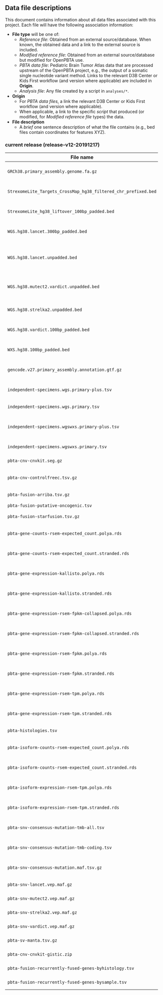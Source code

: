 ## Data file descriptions

This document contains information about all data files associated with this project. Each file will have the following association information:

+ **File type** will be one of:
	+ *Reference file*: Obtained from an external source/database. When known, the obtained data and a link to the external source is included.
	+ *Modified reference file*: Obtained from an external source/database but modified for OpenPBTA use. 
	+ *PBTA data file*: Pediatric Brain Tumor Atlas data that are processed upstream of the OpenPBTA project, e.g., the output of a somatic single nucleotide variant method. Links to the relevant D3B Center or Kids First workflow (and version where applicable) are included in **Origin**.
	+ *Analysis file*: Any file created by a script in `analyses/*`. 
+ **Origin**
	+ For _PBTA data files_, a link the relevant D3B Center or Kids First workflow (and version where applicable).
	+ When applicable, a link to the specific *script* that produced (or modified, for *Modified reference file* types) the data.
+ **File description**
	+ A *brief* one sentence description of what the file contains (e.g., bed files contain coordinates for features XYZ).



### current release (release-v12-20191217)

| **File name** |  **File Type** | **Origin** | **File Description** |
|---------------|----------------|------------------------|-----------------------|
|`GRCh38.primary_assembly.genome.fa.gz` | Reference Genome file | GENCODE v27 | hg38 primary assembly genome sequence FASTA file
|`StrexomeLite_Targets_CrossMap_hg38_filtered_chr_prefixed.bed` | Target/Baits File | [SNV and INDEL calling](https://github.com/AlexsLemonade/OpenPBTA-manuscript/blob/master/content/03.methods.md#snv-and-indel-calling) | hg38 targeted DNA panel bait capture regions provided by the kit manufacturer
|`StrexomeLite_hg38_liftover_100bp_padded.bed`| Reference Target/Baits File | [SNV and INDEL calling](https://github.com/AlexsLemonade/OpenPBTA-manuscript/blob/master/content/03.methods.md#snv-and-indel-calling) | hg38 targeted panel regions used for all variant callers, each region padded by 100 bp
|`WGS.hg38.lancet.300bp_padded.bed` | Reference Target/Baits File | [SNV and INDEL calling](https://github.com/AlexsLemonade/OpenPBTA-manuscript/blob/master/content/03.methods.md#snv-and-indel-calling) | WGS.hg38.lancet.unpadded.bed file with each region padded by 300 bp
|`WGS.hg38.lancet.unpadded.bed` | Reference Regions File | [SNV and INDEL calling](https://github.com/AlexsLemonade/OpenPBTA-manuscript/blob/master/content/03.methods.md#snv-and-indel-calling) |  hg38 WGS regions created using UTR, exome, and start/stop codon features of the GENCODE 31 reference, augmented with PASS variant calls from Strelka2 and Mutect2
|`WGS.hg38.mutect2.vardict.unpadded.bed` | Reference Regions File  | [SNV and INDEL calling](https://github.com/AlexsLemonade/OpenPBTA-manuscript/blob/master/content/03.methods.md#snv-and-indel-calling) |  hg38 BROAD Institute interval calling list (restricted to Chr1-22,X,Y,M and non-N regions) used for Mutect2 and VarDict variant callers
|`WGS.hg38.strelka2.unpadded.bed` | Reference Regions File | [SNV and INDEL calling](https://github.com/AlexsLemonade/OpenPBTA-manuscript/blob/master/content/03.methods.md#snv-and-indel-calling) | hg38 BROAD Institute interval calling list (restricted to Chr1-22,X,Y,M) used for Strelka2 variant caller
|`WGS.hg38.vardict.100bp_padded.bed` | Reference Regions File | [SNV and INDEL calling](https://github.com/AlexsLemonade/OpenPBTA-manuscript/blob/master/content/03.methods.md#snv-and-indel-calling) | `WGS.hg38.mutect2.vardict.unpadded.bed` with each region padded by 100 bp used for VarDict variant caller
|`WXS.hg38.100bp_padded.bed` | Reference Target/Baits File | [SNV and INDEL calling](https://github.com/AlexsLemonade/OpenPBTA-manuscript/blob/master/content/03.methods.md#snv-and-indel-calling) | hg38 WXS regions provided by the kit manufacturer used for all variant callers with each region padded by 100 bp
|`gencode.v27.primary_assembly.annotation.gtf.gz` | Reference file | GENCODE v27 | hg38 gene annotation on primary assembly (reference chromosomes and scaffolds)
|`independent-specimens.wgs.primary-plus.tsv` | Analysis file |[`analyses/independent-samples`](https://github.com/AlexsLemonade/OpenPBTA-analysis/tree/master/analyses/independent-samples)| Independent specimens list for WGS sample, primary + non-primary when no primary sample is available
|`independent-specimens.wgs.primary.tsv` | Analysis file | [`analyses/independent-samples`](https://github.com/AlexsLemonade/OpenPBTA-analysis/tree/master/analyses/independent-samples) | Independent specimens list for WGS samples, primary only
|`independent-specimens.wgswxs.primary-plus.tsv` | Analysis file | [`analyses/independent-samples`](https://github.com/AlexsLemonade/OpenPBTA-analysis/tree/master/analyses/independent-samples) | Independent specimens list for WGS and WXS samples, primary + non-primary when no primary sample is available
|`independent-specimens.wgswxs.primary.tsv` | Analysis file | [`analyses/independent-samples`](https://github.com/AlexsLemonade/OpenPBTA-analysis/tree/master/analyses/independent-samples) | Independent specimens list for WGS and WXS samples, primary only
|`pbta-cnv-cnvkit.seg.gz` | PBTA data file | [Copy number variant calling](https://github.com/AlexsLemonade/OpenPBTA-manuscript/blob/master/content/03.methods.md#somatic-copy-number-variant-calling); [Workflow](https://github.com/d3b-center/publication_workflows/blob/master/openPBTA/kfdrc_combined_somatic_wgs_cnv_wf.cwl) | Somatic Copy Number Variant - CNVkit [SEG file](https://cnvkit.readthedocs.io/en/stable/fileformats.html#seg)
|`pbta-cnv-controlfreec.tsv.gz` | PBTA data file | [Copy number variant calling](https://github.com/AlexsLemonade/OpenPBTA-manuscript/blob/master/content/03.methods.md#somatic-copy-number-variant-calling); [Workflow](https://github.com/d3b-center/publication_workflows/blob/master/openPBTA/kfdrc_combined_somatic_wgs_cnv_wf.cwl) | Somatic Copy Number Variant - TSV file that is a merge of [ControlFreeC `*_CNVs` files](http://boevalab.inf.ethz.ch/FREEC/tutorial.html#OUTPUT)
|`pbta-fusion-arriba.tsv.gz` | PBTA data file | [Gene fusion detection](https://github.com/AlexsLemonade/OpenPBTA-manuscript/blob/master/content/03.methods.md#gene-fusion-detection); [Workflow](https://github.com/kids-first/kf-rnaseq-workflow/blob/master/workflow/kfdrc_RNAseq_workflow.cwl) | Fusion - [Arriba TSV](https://github.com/AlexsLemonade/OpenPBTA-analysis/blob/master/doc/format/arriba-tsv-header.md), annotated with FusionAnnotator
|`pbta-fusion-putative-oncogenic.tsv` | Analysis file | [`analyses/fusion_filtering`](https://github.com/AlexsLemonade/OpenPBTA-analysis/tree/master/analyses/fusion_filtering) | Filtered and prioritized fusions 
|`pbta-fusion-starfusion.tsv.gz` | PBTA data file | [Gene fusion detection](https://github.com/AlexsLemonade/OpenPBTA-manuscript/blob/master/content/03.methods.md#gene-fusion-detection); [Workflow](https://github.com/kids-first/kf-rnaseq-workflow/blob/master/workflow/kfdrc_RNAseq_workflow.cwl) | Fusion - [STARFusion TSV](https://github.com/AlexsLemonade/OpenPBTA-analysis/blob/master/doc/format/starfusion-tsv-header.md)
|`pbta-gene-counts-rsem-expected_count.polya.rds` | PBTA data file | [Gene expression abundance estimation](https://github.com/AlexsLemonade/OpenPBTA-manuscript/blob/master/content/03.methods.md#gene-expression-abundance-estimation); [Workflow](https://github.com/kids-first/kf-rnaseq-workflow/blob/master/workflow/kfdrc_RNAseq_workflow.cwl) | Gene expression - RSEM expected counts for poly-A samples (gene-level)
|`pbta-gene-counts-rsem-expected_count.stranded.rds` | PBTA data file | [Gene expression abundance estimation](https://github.com/AlexsLemonade/OpenPBTA-manuscript/blob/master/content/03.methods.md#gene-expression-abundance-estimation); [Workflow](https://github.com/kids-first/kf-rnaseq-workflow/blob/master/workflow/kfdrc_RNAseq_workflow.cwl)  | Gene expression - RSEM  expected counts for stranded samples (gene-level)
|`pbta-gene-expression-kallisto.polya.rds` | PBTA data file | [Gene expression abundance estimation](https://github.com/AlexsLemonade/OpenPBTA-manuscript/blob/master/content/03.methods.md#gene-expression-abundance-estimation); [Workflow](https://github.com/kids-first/kf-rnaseq-workflow/blob/master/workflow/kfdrc_RNAseq_workflow.cwl) | Gene expression - kallisto TPM for poly-A samples (transcript-level)
|`pbta-gene-expression-kallisto.stranded.rds` | PBTA data file | [Gene expression abundance estimation](https://github.com/AlexsLemonade/OpenPBTA-manuscript/blob/master/content/03.methods.md#gene-expression-abundance-estimation); [Workflow](https://github.com/kids-first/kf-rnaseq-workflow/blob/master/workflow/kfdrc_RNAseq_workflow.cwl)  | Gene expression - kallisto TPM for stranded samples (transcript-level)
|`pbta-gene-expression-rsem-fpkm-collapsed.polya.rds` | Analysis file | [`analyses/collapse-rnaseq`](https://github.com/AlexsLemonade/OpenPBTA-analysis/tree/master/analyses/collapse-rnaseq) | Gene expression - RSEM FPKM for poly-A samples collapsed to gene symbol (gene-level)
|`pbta-gene-expression-rsem-fpkm-collapsed.stranded.rds` | Analysis file | [`analyses/collapse-rnaseq`](https://github.com/AlexsLemonade/OpenPBTA-analysis/tree/master/analyses/collapse-rnaseq) | Gene expression - RSEM FPKM for stranded samples collapsed to gene symbol (gene-level)
|`pbta-gene-expression-rsem-fpkm.polya.rds` | PBTA data file | [Gene expression abundance estimation](https://github.com/AlexsLemonade/OpenPBTA-manuscript/blob/master/content/03.methods.md#gene-expression-abundance-estimation); [Workflow](https://github.com/kids-first/kf-rnaseq-workflow/blob/master/workflow/kfdrc_RNAseq_workflow.cwl) | Gene expression - RSEM FPKM for poly-A samples (gene-level)
|`pbta-gene-expression-rsem-fpkm.stranded.rds` | PBTA data file | [Gene expression abundance estimation](https://github.com/AlexsLemonade/OpenPBTA-manuscript/blob/master/content/03.methods.md#gene-expression-abundance-estimation); [Workflow](https://github.com/kids-first/kf-rnaseq-workflow/blob/master/workflow/kfdrc_RNAseq_workflow.cwl)  | Gene expression - RSEM FPKM for stranded samples (gene-level)
|`pbta-gene-expression-rsem-tpm.polya.rds` | PBTA data file | [Gene expression abundance estimation](https://github.com/AlexsLemonade/OpenPBTA-manuscript/blob/master/content/03.methods.md#gene-expression-abundance-estimation); [Workflow](https://github.com/kids-first/kf-rnaseq-workflow/blob/master/workflow/kfdrc_RNAseq_workflow.cwl) | Gene expression - RSEM TPM for poly-A samples (gene-level)
|`pbta-gene-expression-rsem-tpm.stranded.rds` | PBTA data file | [Gene expression abundance estimation](https://github.com/AlexsLemonade/OpenPBTA-manuscript/blob/master/content/03.methods.md#gene-expression-abundance-estimation); [Workflow](https://github.com/kids-first/kf-rnaseq-workflow/blob/master/workflow/kfdrc_RNAseq_workflow.cwl)  | Gene expression - RSEM TPM for stranded samples (gene-level)
|`pbta-histologies.tsv` | PBTA data file | [Clinical data harmonization](https://github.com/AlexsLemonade/OpenPBTA-manuscript/blob/master/content/03.methods.md#clinical-data-harmonization) | Harmonized clinical metadata file (see data dictionary [here](https://github.com/AlexsLemonade/OpenPBTA-manuscript/blob/master/content/03.methods.md#clinical-data-harmonization))
|`pbta-isoform-counts-rsem-expected_count.polya.rds` | PBTA data file | [Gene expression abundance estimation](https://github.com/AlexsLemonade/OpenPBTA-manuscript/blob/master/content/03.methods.md#gene-expression-abundance-estimation); [Workflow](https://github.com/kids-first/kf-rnaseq-workflow/blob/master/workflow/kfdrc_RNAseq_workflow.cwl) | Gene expression - RSEM expected counts for poly-A samples (transcript-level)
|`pbta-isoform-counts-rsem-expected_count.stranded.rds` | PBTA data file | [Gene expression abundance estimation](https://github.com/AlexsLemonade/OpenPBTA-manuscript/blob/master/content/03.methods.md#gene-expression-abundance-estimation); [Workflow](https://github.com/kids-first/kf-rnaseq-workflow/blob/master/workflow/kfdrc_RNAseq_workflow.cwl) |Gene expression - RSEM expected counts for stranded samples (transcript-level)
|`pbta-isoform-expression-rsem-tpm.polya.rds` | PBTA data file | [Gene expression abundance estimation](https://github.com/AlexsLemonade/OpenPBTA-manuscript/blob/master/content/03.methods.md#gene-expression-abundance-estimation); [Workflow](https://github.com/kids-first/kf-rnaseq-workflow/blob/master/workflow/kfdrc_RNAseq_workflow.cwl) | Gene expression - RSEM TPM for poly-A samples (transcript-level)
|`pbta-isoform-expression-rsem-tpm.stranded.rds` | PBTA data file | [Gene expression abundance estimation](https://github.com/AlexsLemonade/OpenPBTA-manuscript/blob/master/content/03.methods.md#gene-expression-abundance-estimation); [Workflow](https://github.com/kids-first/kf-rnaseq-workflow/blob/master/workflow/kfdrc_RNAseq_workflow.cwl) | Gene expression - RSEM TPM for stranded samples (transcript-level)
|`pbta-snv-consensus-mutation-tmb-all.tsv` | Analysis file | [`analyses/snv-callers`](https://github.com/AlexsLemonade/OpenPBTA-analysis/blob/master/analyses/snv-callers/) | Tumor mutation burden statistics calculated from consensus SNV, using Strelka2 counts and BED window sizes
|`pbta-snv-consensus-mutation-tmb-coding.tsv` | Analysis file | [`analyses/snv-callers`](https://github.com/AlexsLemonade/OpenPBTA-analysis/blob/master/analyses/snv-callers/) | Tumor mutation burden statistics calculated from consensus SNV, using Strelka2 counts and BED window sizes
|`pbta-snv-consensus-mutation.maf.tsv.gz` | Analysis file | [`analyses/snv-callers`](https://github.com/AlexsLemonade/OpenPBTA-analysis/blob/master/analyses/snv-callers/)  | Consensus calls for SNVs and small indels; columns in the included file are derived from the Strelka2.
|`pbta-snv-lancet.vep.maf.gz` | PBTA data file | [Somatic mutation calling](https://github.com/AlexsLemonade/OpenPBTA-manuscript/blob/master/content/03.methods.md#somatic-mutation-calling); [Workflow](https://github.com/d3b-center/publication_workflows/blob/master/openPBTA/kfdrc-lancet-wf.cwl) | Somatic SNV - Lancet [annotated MAF file](https://github.com/AlexsLemonade/OpenPBTA-analysis/blob/master/doc/format/vep-maf.md)
|`pbta-snv-mutect2.vep.maf.gz` | PBTA data file | [Somatic mutation calling](https://github.com/AlexsLemonade/OpenPBTA-manuscript/blob/master/content/03.methods.md#somatic-mutation-calling); [Workflow](https://github.com/d3b-center/publication_workflows/blob/master/openPBTA/kfdrc_strelka2_mutect2_manta_workflow.cwl) | Somatic SNV - Mutect2 [annotated MAF file](https://github.com/AlexsLemonade/OpenPBTA-analysis/blob/master/doc/format/vep-maf.md)
|`pbta-snv-strelka2.vep.maf.gz` | PBTA data file | [Somatic mutation calling](https://github.com/AlexsLemonade/OpenPBTA-manuscript/blob/master/content/03.methods.md#somatic-mutation-calling); [Workflow](https://github.com/d3b-center/publication_workflows/blob/master/openPBTA/kfdrc_strelka2_mutect2_manta_workflow.cwl) | Somatic SNV - Strelka2 [annotated MAF file](https://github.com/AlexsLemonade/OpenPBTA-analysis/blob/master/doc/format/vep-maf.md)
|`pbta-snv-vardict.vep.maf.gz` | PBTA data file | [Somatic mutation calling](https://github.com/AlexsLemonade/OpenPBTA-manuscript/blob/master/content/03.methods.md#somatic-mutation-calling); [Workflow](https://github.com/d3b-center/publication_workflows/blob/master/openPBTA/kfdrc-vardict-wf.cwl) | Somatic SNV - VarDict [annotated MAF file](https://github.com/AlexsLemonade/OpenPBTA-analysis/blob/master/doc/format/vep-maf.md)
|`pbta-sv-manta.tsv.gz`| PBTA data file | [Structural variant calling](https://github.com/AlexsLemonade/OpenPBTA-manuscript/blob/master/content/03.methods.md#somatic-structural-variant-calling); [Workflow](https://github.com/d3b-center/publication_workflows/blob/master/openPBTA/kfdrc_strelka2_mutect2_manta_workflow.cwl) | Somatic Structural Variant - Manta output, annotated with AnnotSV
| `pbta-cnv-cnvkit-gistic.zip`| PBTA data file |  [Workflow](https://github.com/d3b-center/publication_workflows/blob/master/openPBTA/run-gistic.sh) | Somatic CNV - GISTIC 2.0 output using `pbta-cnv-cnvkit.seg` file input
| `pbta-fusion-recurrently-fused-genes-byhistology.tsv`| Analysis file | [`analysis/fusion-filtering`](https://github.com/AlexsLemonade/OpenPBTA-analysis/tree/master/analyses/fusion_filtering) | Recurrently-fused genes tabulated by broad histology
| `pbta-fusion-recurrently-fused-genes-bysample.tsv`| Analysis file | [`analysis/fusion-filtering`](https://github.com/AlexsLemonade/OpenPBTA-analysis/tree/master/analyses/fusion_filtering) | Recurrently-fused genes matrix by specimen